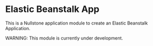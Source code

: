 # Elastic Beanstalk App

This is a Nullstone application module to create an Elastic Beanstalk Application.

WARNING: This module is currently under development.
